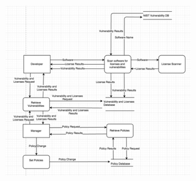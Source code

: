 ![image](https://github.com/bradacollett/IQSA3420-001/blob/master/Screen%20Shot%202017-02-13%20at%203.28.07%20PM.png?raw=true)
